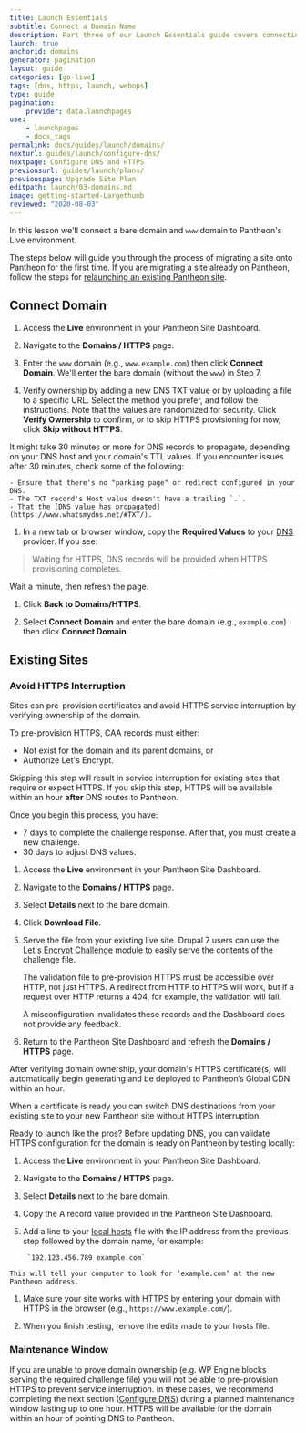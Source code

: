 ```yaml
---
title: Launch Essentials
subtitle: Connect a Domain Name
description: Part three of our Launch Essentials guide covers connecting your domain to your Pantheon-hosted site.
launch: true
anchorid: domains
generator: pagination
layout: guide
categories: [go-live]
tags: [dns, https, launch, webops]
type: guide
pagination:
    provider: data.launchpages
use:
    - launchpages
    - docs_tags
permalink: docs/guides/launch/domains/
nexturl: guides/launch/configure-dns/
nextpage: Configure DNS and HTTPS
previousurl: guides/launch/plans/
previouspage: Upgrade Site Plan
editpath: launch/03-domains.md
image: getting-started-Largethumb
reviewed: "2020-08-03"
---
```


In this lesson we'll connect a bare domain and `www` domain to Pantheon's Live environment.

The steps below will guide you through the process of migrating a site onto Pantheon for the first time. If you are migrating a site already on Pantheon, follow the steps for [relaunching an existing Pantheon site](/relaunch).

## Connect Domain

1. Access the **<span class="glyphicons glyphicons-cardio"></span> Live** environment in your Pantheon Site Dashboard.

1. Navigate to the **<span class="glyphicons glyphicons-global"></span> Domains / HTTPS** page.

1. Enter the `www` domain (e.g., `www.example.com`) then click **Connect Domain**. We'll enter the bare domain (without the `www`) in Step 7.

1. Verify ownership by adding a new DNS TXT value or by uploading a file to a specific URL. Select the method you prefer, and follow the instructions. Note that the values are randomized for security. Click **Verify Ownership** to confirm, or to skip HTTPS provisioning for now, click **Skip without HTTPS**.

  It might take 30 minutes or more for DNS records to propagate, depending on your DNS host and your domain's TTL values. If you encounter issues after 30 minutes, check some of the following:

    - Ensure that there's no "parking page" or redirect configured in your DNS.
    - The TXT record's Host value doesn't have a trailing `.`.
    - That the [DNS value has propagated](https://www.whatsmydns.net/#TXT/).

1. In a new tab or browser window, copy the **Required Values** to your [DNS](/dns) provider. If you see:

  > Waiting for HTTPS, DNS records will be provided when HTTPS provisioning completes.

  Wait a minute, then refresh the page.

1. Click **<span class="glyphicons glyphicons-arrow-left"></span> Back to Domains/HTTPS**.

1. Select **Connect Domain** and enter the bare domain (e.g., `example.com`) then click **Connect Domain**.

## Existing Sites

### Avoid HTTPS Interruption

Sites can pre-provision certificates and avoid HTTPS service interruption by verifying ownership of the domain.

To pre-provision HTTPS, CAA records must either:

- Not exist for the domain and its parent domains, or
- Authorize Let's Encrypt.

<Alert title="Warning" type="danger">

Skipping this step will result in service interruption for existing sites that require or expect HTTPS. If you skip this step, HTTPS will be available within an hour **after** DNS routes to Pantheon.

Once you begin this process, you have:

- 7 days to complete the challenge response. After that, you must create a new challenge.
- 30 days to adjust DNS values.

</Alert>

1. Access the **<span class="glyphicons glyphicons-cardio"></span> Live** environment in your Pantheon Site Dashboard.

1. Navigate to the **<span class="glyphicons glyphicons-global"></span> Domains / HTTPS** page.

1. Select **Details** next to the bare domain.

1. Click **<span class="glyphicons glyphicons-download-alt"></span> Download File**.

1. Serve the file from your existing live site. Drupal 7 users can use the [Let's Encrypt Challenge](https://www.drupal.org/project/letsencrypt_challenge) module to easily serve the contents of the challenge file.

   <Alert title="Note" type="info">

   The validation file to pre-provision HTTPS must be accessible over HTTP, not just HTTPS. A redirect from HTTP to HTTPS will work, but if a request over HTTP returns a 404, for example, the validation will fail.
   
    A misconfiguration invalidates these records and the Dashboard does not provide any feedback. 

   </Alert>

1. Return to the Pantheon Site Dashboard and refresh the **<span class="glyphicons glyphicons-global"></span> Domains / HTTPS** page.

After verifying domain ownership, your domain's HTTPS certificate(s) will automatically begin generating and be deployed to Pantheon’s Global CDN within an hour.

When a certificate is ready you can switch DNS destinations from your existing site to your new Pantheon site without HTTPS interruption.

<Accordion title=" Test Locally Before Updating DNS (optional)" id="local-test" icon="info-sign">

  Ready to launch like the pros?
  Before updating DNS, you can validate HTTPS configuration for the domain is ready on Pantheon by testing locally:

  1. Access the **<span class="glyphicons glyphicons-cardio"></span> Live** environment in your Pantheon Site Dashboard.

  1. Navigate to the **<span class="glyphicons glyphicons-global"></span> Domains / HTTPS** page.

  1. Select **Details** next to the bare domain.

  1. Copy the A record value provided in the Pantheon Site Dashboard.

  1. Add a line to your [local hosts](https://en.wikipedia.org/wiki/Hosts_(file)) file with the IP address from the previous step followed by the domain name, for example:

          `192.123.456.789 example.com`

    This will tell your computer to look for ‘example.com’ at the new Pantheon address.

  1. Make sure your site works with HTTPS by entering your domain with HTTPS in the browser (e.g., `https://www.example.com/`).

  1. When you finish testing, remove the edits made to your hosts file.

</Accordion>

### Maintenance Window

If you are unable to prove domain ownership (e.g. WP Engine blocks serving the required challenge file) you will not be able to pre-provision HTTPS to prevent service interruption. In these cases, we recommend completing the next section ([Configure DNS](/guides/launch/configure-dns)) during a planned maintenance window lasting up to one hour. HTTPS will be available for the domain within an hour of pointing DNS to Pantheon.
